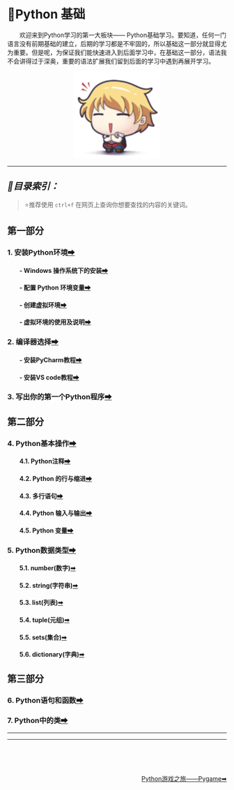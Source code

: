 # 💬Python 基础
&emsp;&emsp;欢迎来到Python学习的第一大板块—— Python基础学习。要知道，任何一门语言没有前期基础的建立，后期的学习都是不牢固的，所以基础这一部分就显得尤为重要。但是呢，为保证我们能快速进入到后面学习中，在基础这一部分，语法我不会讲得过于深奥，重要的语法扩展我们留到后面的学习中遇到再展开学习。

<div align="center">
    <img src="https://github.com/fmw666/Python/blob/master/pics/cute-gif.gif" width="200px">
</div>

---

## *📑目录索引：* 
> ⭐推荐使用 `ctrl+f` 在网页上查询你想要查找的内容的关键词。
## 第一部分
### 1. 安装Python环境[➡](#1)
#### &emsp;&emsp;- Windows 操作系统下的安装[➡](#pycharm-install)
#### &emsp;&emsp;- 配置 Python 环境变量[➡](#pycharm-install)
#### &emsp;&emsp;- 创建虚拟环境[➡](#create-env)
#### &emsp;&emsp;- 虚拟环境的使用及说明[➡](#pycharm-install)
### 2. 编译器选择[➡](#2)
#### &emsp;&emsp;- 安装PyCharm教程[➡](#pycharm-install)
#### &emsp;&emsp;- 安装VS code教程[➡](#vscode-install)
### 3. 写出你的第一个Python程序[➡](#3)
## 第二部分
### 4. Python基本操作[➡](#4)
#### &emsp;&emsp;4.1. Python注释[➡](#4.1)
#### &emsp;&emsp;4.2. Python 的行与缩进[➡](#4.2)
#### &emsp;&emsp;4.3. 多行语句[➡](#4.3)
#### &emsp;&emsp;4.4. Python 输入与输出[➡](#4.4)
#### &emsp;&emsp;4.5. Python 变量[➡](#4.5)
### 5. Python数据类型[➡](#5)
#### &emsp;&emsp;5.1. number(数字)[➡](#5.1)
#### &emsp;&emsp;5.2. string(字符串)[➡](#5.2)
#### &emsp;&emsp;5.3. list(列表)[➡](#5.3)
#### &emsp;&emsp;5.4. tuple(元组)[➡](#5.4)
#### &emsp;&emsp;5.5. sets(集合)[➡](#5.5)
#### &emsp;&emsp;5.6. dictionary(字典)[➡](#5.6)
## 第三部分
### 6. Python语句和函数[➡](#6)
### 7. Python中的类[➡](#7)

---


---

<br><br><br>
<div align="right">
    <a href="../step2-Pygame">Python游戏之旅——Pygame➡</a>
</div>
